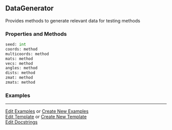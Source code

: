 ## <a id="Peeves.TestUtils.DataGenerator">DataGenerator</a>
Provides methods to generate relevant data for testing methods

### Properties and Methods
```python
seed: int
coords: method
multicoords: method
mats: method
vecs: method
angles: method
dists: method
zmat: method
zmats: method
```


### Examples


___

[Edit Examples](https://github.com/McCoyGroup/References/edit/gh-pages/Documentation/examples/Peeves/TestUtils/DataGenerator.md) or 
[Create New Examples](https://github.com/McCoyGroup/References/new/gh-pages/?filename=Documentation/examples/Peeves/TestUtils/DataGenerator.md) <br/>
[Edit Template](https://github.com/McCoyGroup/References/edit/gh-pages/Documentation/templates/Peeves/TestUtils/DataGenerator.md) or 
[Create New Template](https://github.com/McCoyGroup/References/new/gh-pages/?filename=Documentation/templates/Peeves/TestUtils/DataGenerator.md) <br/>
[Edit Docstrings](https://github.com/McCoyGroup/Peeves/edit/master/TestUtils.py?message=Update%20Docs)